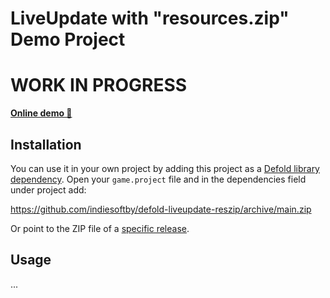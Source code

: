 # LiveUpdate with "resources.zip" Demo Project 

# WORK IN PROGRESS

[**Online demo 🐲**](https://indiesoftby.github.io/defold-liveupdate-reszip/index.html)

## Installation

You can use it in your own project by adding this project as a [Defold library dependency](http://www.defold.com/manuals/libraries/). Open your `game.project` file and in the dependencies field under project add:

https://github.com/indiesoftby/defold-liveupdate-reszip/archive/main.zip

Or point to the ZIP file of a [specific release](https://github.com/indiesoftby/defold-liveupdate-reszip/releases).

## Usage

...
